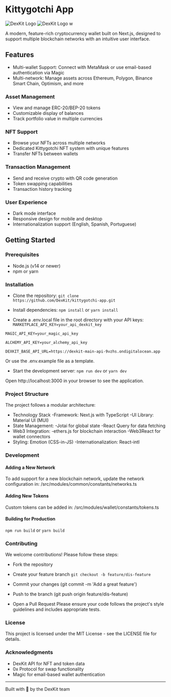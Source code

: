 # Kittygotchi App

![DexKit Logo](https://dexkit.com/branding/Outline_logo/Outline_Imagotype/Outline_black_Imago_DexKit.png)
![DexKit Logo w](https://dexkit.com/branding/Outline_logo/Outline_Imagotype/Outline_white_Imago_DexKit.png)


A modern, feature-rich cryptocurrency wallet built on Next.js, designed to support multiple blockchain networks with an intuitive user interface.

## Features

- Multi-wallet Support: Connect with MetaMask or use email-based authentication via Magic
- Multi-network: Manage assets across Ethereum, Polygon, Binance Smart Chain, Optimism, and more

### Asset Management

- View and manage ERC-20/BEP-20 tokens
- Customizable display of balances
- Track portfolio value in multiple currencies

### NFT Support

- Browse your NFTs across multiple networks
- Dedicated Kittygotchi NFT system with unique features
- Transfer NFTs between wallets

### Transaction Management

- Send and receive crypto with QR code generation
- Token swapping capabilities
- Transaction history tracking

### User Experience

- Dark mode interface
- Responsive design for mobile and desktop
- Internationalization support (English, Spanish, Portuguese)

## Getting Started

### Prerequisites

- Node.js (v14 or newer)
- npm or yarn

### Installation

- Clone the repository:
``git clone https://github.com/DexKit/kittygotchi-app.git``

- Install dependencies:
``npm install`` or ``yarn install``

- Create a .env.local file in the root directory with your API keys:
``MARKETPLACE_API_KEY=your_api_dexkit_key``

``MAGIC_API_KEY=your_magic_api_key``

``ALCHEMY_API_KEY=your_alchemy_api_key``

``DEXKIT_BASE_API_URL=https://dexkit-main-api-9vzhs.ondigitalocean.app``

Or use the .env.example file as a template.

- Start the development server:
``npm run dev`` or ``yarn dev``

Open http://localhost:3000 in your browser to see the application.

### Project Structure

The project follows a modular architecture:
- Technology Stack
 -Framework: Next.js with TypeScript
 -UI Library: Material UI (MUI)
- State Management:
 -Jotai for global state
 -React Query for data fetching
- Web3 Integration:
 -ethers.js for blockchain interaction
 -Web3React for wallet connectors
- Styling: Emotion (CSS-in-JS)
 -Internationalization: React-intl

### Development

#### Adding a New Network

To add support for a new blockchain network, update the network configuration in:
/src/modules/common/constants/networks.ts

#### Adding New Tokens

Custom tokens can be added in:
/src/modules/wallet/constants/tokens.ts

#### Building for Production

``npm run build`` or ``yarn build``

### Contributing

We welcome contributions! Please follow these steps:

- Fork the repository
- Create your feature branch
``git checkout -b feature/dis-feature``

- Commit your changes (git commit -m 'Add a great feature')
- Push to the branch (git push origin feature/dis-feature)
- Open a Pull Request
Please ensure your code follows the project's style guidelines and includes appropriate tests.

### License

This project is licensed under the MIT License - see the LICENSE file for details.

### Acknowledgments

- DexKit API for NFT and token data
- 0x Protocol for swap functionality
- Magic for email-based wallet authentication

---
Built with 💖 by the DexKit team
